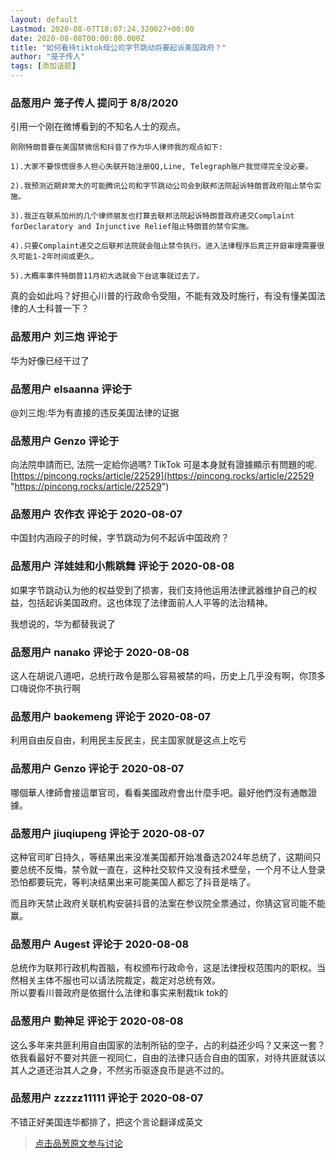 ```yaml
---
layout: default
Lastmod: 2020-08-07T18:07:24.320027+00:00
date: 2020-08-08T00:00:00.000Z
title: "如何看待tiktok母公司字节跳动将要起诉美国政府？"
author: "笼子传人"
tags: [添加话题]
---
```



### 品葱用户 **笼子传人** 提问于 8/8/2020
    
引用一个刚在微博看到的不知名人士的观点。  

```
刚刚特朗普要在美国禁微信和抖音了作为华人律师我的观点如下:  
  
1).大家不要惊慌很多人担心失联开始注册QQ,Line, Telegraph账户我觉得完全没必要。  
  
2).我预测近期非常大的可能腾讯公司和字节跳动公司会到联邦法院起诉特朗普政府阻止禁令实施。  
  
3).我正在联系加州的几个律师朋友也打算去联邦法院起诉特朗普政府递交Complaint forDeclaratory and Injunctive Relief阻止特朗普的禁令实施。  
  
4).只要Complaint递交之后联邦法院就会阻止禁令执行。进入法律程序后真正开庭审理需要很久可能1-2年时间或更久。  
  
5).大概率事件特朗普11月初大选就会下台这事就过去了。
```

  
真的会如此吗？好担心川普的行政命令受阻，不能有效及时施行，有没有懂美国法律的人士科普一下？
    
                

### 品葱用户 **刘三炮** 评论于 
        
华为好像已经干过了
        
                

### 品葱用户 **elsaanna** 评论于 
        
@刘三炮:华为有直接的违反美国法律的证据
        
                

### 品葱用户 **Genzo** 评论于 
        
向法院申請而已, 法院一定給你過嗎? TikTok 可是本身就有證據顯示有問題的呢.  
[https://pincong.rocks/article/22529](https://pincong.rocks/article/22529 "https://pincong.rocks/article/22529")
        
                

### 品葱用户 **农作衣** 评论于 2020-08-07
        
中国封内涵段子的时候，字节跳动为何不起诉中国政府？
        
                

### 品葱用户 **洋娃娃和小熊跳舞** 评论于 2020-08-08
        
如果字节跳动认为他的权益受到了损害，我们支持他运用法律武器维护自己的权益，包括起诉美国政府。这也体现了法律面前人人平等的法治精神。  
  
我想说的，华为都替我说了
        
                

### 品葱用户 **nanako** 评论于 2020-08-08
        
这人在胡说八道吧，总统行政令是那么容易被禁的吗，历史上几乎没有啊，你顶多口嗨说你不执行啊
        
                

### 品葱用户 **baokemeng** 评论于 2020-08-07
        
利用自由反自由，利用民主反民主，民主国家就是这点上吃亏
        
                

### 品葱用户 **Genzo** 评论于 2020-08-07
        
哪個華人律師會接這單官司，看看美國政府會出什麼手吧。最好他們沒有通敵證據。
        
                

### 品葱用户 **jiuqiupeng** 评论于 2020-08-07
        
这种官司旷日持久，等结果出来没准美国都开始准备选2024年总统了，这期间只要总统不反悔，禁令就一直在，这种社交软件又没有技术壁垒，一个月不让人登录恐怕都要玩完，等判决结果出来可能美国人都忘了抖音是啥了。  
  
而且昨天禁止政府关联机构安装抖音的法案在参议院全票通过，你猜这官司能不能赢。
        
                

### 品葱用户 **Augest** 评论于 2020-08-08
        
总统作为联邦行政机构首脑，有权颁布行政命令，这是法律授权范围内的职权。当然相关主体不服也可以请法院裁定，裁定对总统有效。  
所以要看川普政府是依据什么法律和事实来制裁tik tok的
        
                

### 品葱用户 **勤神足** 评论于 2020-08-08
        
这么多年来共匪利用自由国家的法制所钻的空子，占的利益还少吗？又来这一套？依我看最好不要对共匪一视同仁，自由的法律只适合自由的国家，对待共匪就该以其人之道还治其人之身，不然劣币驱逐良币是逃不过的。
        
                

### 品葱用户 **zzzzz11111** 评论于 2020-08-07
        
不错正好美国连华都排了，把这个言论翻译成英文
        
                





> [点击品葱原文参与讨论](https://pincong.rocks/question/29508)

